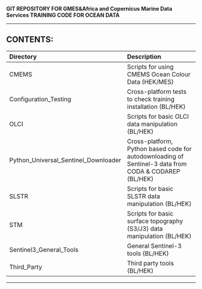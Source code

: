 **GIT REPOSITORY FOR GMES&Africa and Copernicus Marine Data Services TRAINING CODE FOR OCEAN DATA**

---
**CONTENTS:**
---
| Directory                               | Description                                       |
| :----------------------------------- | :---------------------------------------- |
|CMEMS		     | Scripts for using CMEMS Ocean Colour Data (HEK/MES) |
|Configuration_Testing                 | Cross-platform tests to check training installation (BL/HEK) | 
|OLCI                 | Scripts for basic OLCI data manipulation (BL/HEK) | 
|Python_Universal_Sentinel_Downloader  | Cross-platform, Python based code for autodownloading of Sentinel-3 data from CODA & CODAREP (BL/HEK)         |
|SLSTR                 | Scripts for basic SLSTR data manipulation (BL/HEK) | 
|STM                 | Scripts for basic surface topography (S3/J3) data manipulation (BL/HEK) | 
|Sentinel3_General_Tools                 | General Sentinel-3 tools (BL/HEK) | 
|Third_Party                 | Third party tools (BL/HEK) | 

---
